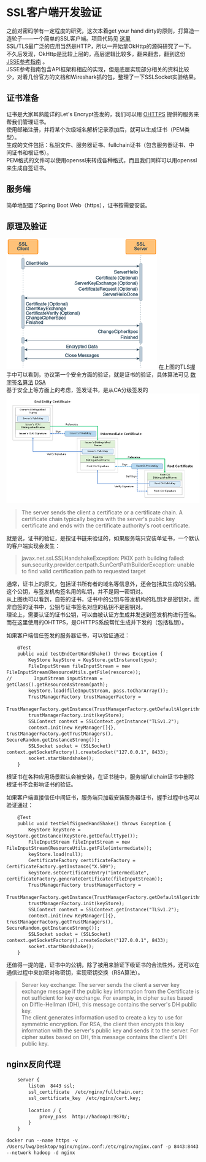 # SSL客户端开发验证

之前对密码学有一定程度的研究，这次本着get your hand dirty的原则，打算造一造轮子——一个简单的SSL客户端。项目代码见 [这里](https://github.com/lvv9/tls) <br>
SSL/TLS最广泛的应用当然是HTTP，所以一开始拿OkHttp的源码研究了一下。不久后发现，OkHttp是比较上层的，高层逻辑比较多，翻来翻去，翻到这份 [JSSE参考指南](https://docs.oracle.com/javase/7/docs/technotes/guides/security/jsse/JSSERefGuide.html) 。<br>
JSSE参考指南包含API框架和相应的实现，但是底层实现部分相关的资料比较少，对着几份官方的文档和Wireshark抓的包，整理了一下SSLSocket实验结果。

## 证书准备
证书是大家耳熟能详的Let's Encrypt签发的，我们可以用 [OHTTPS](https://ohttps.com/) 提供的服务来帮我们管理证书。<br>
使用邮箱注册，并将某个次级域名解析记录添加后，就可以生成证书（PEM类型）。<br>
生成的文件包括：私钥文件、服务器证书、fullchain证书（包含服务器证书、中间证书和根证书）。<br>
PEM格式的文件可以使用openssl来转成各种格式，而且我们同样可以用openssl来生成自签证书。

## 服务端
简单地配置了Spring Boot Web（https），证书按需要安装。

## 原理及验证

![SSL/TLS握手](https://github.com/lvv9/lvv9.github.io/blob/master/pic/image_2021-12-24_00-19-09.png?raw=true)
在上图的TLS握手中可以看到，协议第一个安全方面的验证，就是证书的验证，具体算法可见 [数字签名算法](https://zh.wikipedia.org/wiki/%E6%95%B0%E5%AD%97%E7%AD%BE%E5%90%8D%E7%AE%97%E6%B3%95) [DSA](https://en.wikipedia.org/wiki/Digital_signature) <br>
基于安全上等方面上的考虑，签发证书，是从CA分级签发的
![信任链](https://github.com/lvv9/lvv9.github.io/blob/master/pic/image_2021-12-28_01-41-22.png?raw=true)
> The server sends the client a certificate or a certificate chain. A certificate chain typically begins with the server's public key certificate and ends with the certificate authority's root certificate.

就是说，证书的验证，是按证书链来验证的，如果服务端只安装单证书，一个默认的客户端实现会发生：
> javax.net.ssl.SSLHandshakeException: PKIX path building failed: sun.security.provider.certpath.SunCertPathBuilderException: unable to find valid certification path to requested target

通常，证书上的原文，包括证书所有者的域名等信息外，还会包括其生成的公钥。这个公钥，与签发机构签名用的私钥，并不是同一密钥对。<br>
从上图也可以看到，自签的证书，证书中的公钥与签发机构的私钥才是密钥对。而非自签的证书中，公钥与证书签名对应的私钥不是密钥对。<br>
理论上，需要认证的证书公钥，可以由被认证方生成并发送到签发机构进行签名。而在这里使用的OHTTPS，是OHTTPS系统帮忙生成并下发的（包括私钥）。

如果客户端信任签发的服务器证书，可以验证通过：
```
    @Test
    public void testEndCertHandShake() throws Exception {
        KeyStore keyStore = KeyStore.getInstance(type);
        FileInputStream fileInputStream = new FileInputStream(ResourceUtils.getFile(resource));
//        InputStream inputStream = getClass().getResourceAsStream(path);
        keyStore.load(fileInputStream, pass.toCharArray());
        TrustManagerFactory trustManagerFactory =
                TrustManagerFactory.getInstance(TrustManagerFactory.getDefaultAlgorithm());
        trustManagerFactory.init(keyStore);
        SSLContext context = SSLContext.getInstance("TLSv1.2");
        context.init(new KeyManager[]{}, trustManagerFactory.getTrustManagers(), SecureRandom.getInstanceStrong());
        SSLSocket socket = (SSLSocket) context.getSocketFactory().createSocket("127.0.0.1", 8433);
        socket.startHandshake();
    }
```
根证书在各种应用场景默认会被安装，在证书链中，服务端fullchain证书中删除根证书不会影响证书的验证。

如果客户端直接信任中间证书，服务端只加载安装服务器证书，握手过程中也可以验证通过：
```
    @Test
    public void testSelfSignedHandShake() throws Exception {
        KeyStore keyStore = KeyStore.getInstance(KeyStore.getDefaultType());
        FileInputStream fileInputStream = new FileInputStream(ResourceUtils.getFile(intermediate));
        keyStore.load(null);
        CertificateFactory certificateFactory = CertificateFactory.getInstance("X.509");
        keyStore.setCertificateEntry("intermediate", certificateFactory.generateCertificate(fileInputStream));
        TrustManagerFactory trustManagerFactory =
                TrustManagerFactory.getInstance(TrustManagerFactory.getDefaultAlgorithm());
        trustManagerFactory.init(keyStore);
        SSLContext context = SSLContext.getInstance("TLSv1.2");
        context.init(new KeyManager[]{}, trustManagerFactory.getTrustManagers(), SecureRandom.getInstanceStrong());
        SSLSocket socket = (SSLSocket) context.getSocketFactory().createSocket("127.0.0.1", 8433);
        socket.startHandshake();
    }
```

还值得一提的是，证书中的公钥，除了被用来验证下级证书的合法性外，还可以在通信过程中来加密对称密钥，实现密钥交换（RSA算法）。
> Server key exchange: The server sends the client a server key exchange message if the public key information from the Certificate is not sufficient for key exchange. For example, in cipher suites based on Diffie-Hellman (DH), this message contains the server's DH public key.<br>
> The client generates information used to create a key to use for symmetric encryption. For RSA, the client then encrypts this key information with the server's public key and sends it to the server. For cipher suites based on DH, this message contains the client's DH public key.

## nginx反向代理
```text
    server {
        listen  8443 ssl;
        ssl_certificate  /etc/nginx/fullchain.cer;
        ssl_certificate_key  /etc/nginx/cert.key;

        location / {
            proxy_pass  http://hadoop1:9870/;
        }
    }
```
```shell
docker run --name https -v /Users/lwq/Desktop/nginx/nginx.conf:/etc/nginx/nginx.conf -p 8443:8443 --network hadoop -d nginx
```